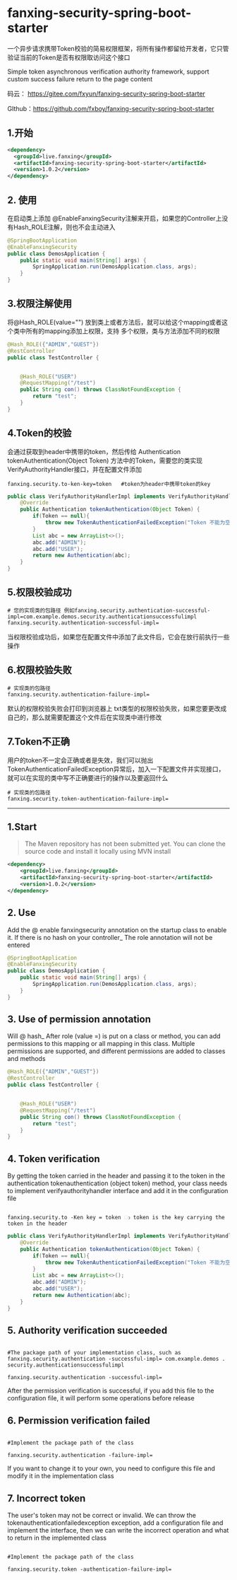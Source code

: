 # fanxing-security-spring-boot-starter

一个异步请求携带Token校验的简易权限框架，将所有操作都留给开发者，它只管验证当前的Token是否有权限取访问这个接口

Simple token asynchronous verification authority framework, support custom success failure return to the page content

码云： https://gitee.com/fxyun/fanxing-security-spring-boot-starter

GIthub：https://github.com/fxboy/fanxing-security-spring-boot-starter

## 1.开始

```xml
<dependency>
  <groupId>live.fanxing</groupId>
  <artifactId>fanxing-security-spring-boot-starter</artifactId>
  <version>1.0.2</version>
</dependency>
```

## 2. 使用
在启动类上添加 @EnableFanxingSecurity注解来开启，如果您的Controller上没有Hash_ROLE注解，则也不会主动进入

```java
@SpringBootApplication
@EnableFanxingSecurity
public class DemosApplication {
    public static void main(String[] args) {
        SpringApplication.run(DemosApplication.class, args);
    }
}
```

## 3.权限注解使用

将@Hash_ROLE(value="") 放到类上或者方法后，就可以给这个mapping或者这个类中所有的mapping添加上权限，支持 多个权限，类与方法添加不同的权限

```java
@Hash_ROLE({"ADMIN","GUEST"})
@RestController
public class TestController {


    @Hash_ROLE("USER")
    @RequestMapping("/test")
    public String con() throws ClassNotFoundException {
        return "test";
    }
}
```

## 4.Token的校验
会通过获取到header中携带的token，然后传给 Authentication tokenAuthentication(Object Token) 方法中的Token，需要您的类实现VerifyAuthorityHandler接口，并在配置文件添加
```properties
fanxing.security.to-ken-key=token   #token为header中携带token的key
```
```java
public class VerifyAuthorityHandlerImpl implements VerifyAuthorityHandler {
    @Override
    public Authentication tokenAuthentication(Object Token) {
        if(Token == null){
        	throw new TokenAuthenticationFailedException("Token 不能为空");
        }
        List abc = new ArrayList<>();
        abc.add("ADMIN");
        abc.add("USER");
        return new Authentication(abc);
    }
}
```

## 5.权限校验成功
```properties
# 您的实现类的包路径 例如fanxing.security.authentication-successful-impl=com.example.demos.security.authenticationsuccessfulimpl
fanxing.security.authentication-successful-impl=
```

当权限校验成功后，如果您在配置文件中添加了此文件后，它会在放行前执行一些操作

## 6.权限校验失败

```properties
# 实现类的包路径
fanxing.security.authentication-failure-impl=
```

默认的权限校验失败会打印到浏览器上 txt类型的权限校验失败，如果您要更改成自己的，那么就需要配置这个文件后在实现类中进行修改

## 7.Token不正确

用户的token不一定会正确或者是失效，我们可以抛出TokenAuthenticationFailedException异常后，加入一下配置文件并实现接口，就可以在实现的类中写不正确要进行的操作以及要返回什么

```properties
# 实现类的包路径
fanxing.security.token-authentication-failure-impl=
```



----

## 1.Start

>The Maven repository has not been submitted yet. You can clone the source code and install it locally using MVN install

```xml
<dependency>
    <groupId>live.fanxing</groupId>
    <artifactId>fanxing-security-spring-boot-starter</artifactId>
    <version>1.0.2</version>
</dependency>
```



## 2. Use

Add the @ enable fanxingsecurity annotation on the startup class to enable it. If there is no hash on your controller_ The role annotation will not be entered

```java
@SpringBootApplication
@EnableFanxingSecurity
public class DemosApplication {
    public static void main(String[] args) {
        SpringApplication.run(DemosApplication.class, args);
    }
}
```




## 3. Use of permission annotation



Will @ hash_ After role (value =) is put on a class or method, you can add permissions to this mapping or all mapping in this class. Multiple permissions are supported, and different permissions are added to classes and methods

```java
@Hash_ROLE({"ADMIN","GUEST"})
@RestController
public class TestController {


    @Hash_ROLE("USER")
    @RequestMapping("/test")
    public String con() throws ClassNotFoundException {
        return "test";
    }
}
```



## 4. Token verification

By getting the token carried in the header and passing it to the token in the authentication tokenauthentication (object token) method, your class needs to implement verifyauthorityhandler interface and add it in the configuration file

```properties

fanxing.security.to -Ken key = token ා token is the key carrying the token in the header

```

```java
public class VerifyAuthorityHandlerImpl implements VerifyAuthorityHandler {
    @Override
    public Authentication tokenAuthentication(Object Token) {
        if(Token == null){
        	throw new TokenAuthenticationFailedException("Token 不能为空");
        }
        List abc = new ArrayList<>();
        abc.add("ADMIN");
        abc.add("USER");
        return new Authentication(abc);
    }
}
```



## 5. Authority verification succeeded

```properties

#The package path of your implementation class, such as fanxing.security.authentication -successful-impl= com.example.demos . security.authenticationsuccessfulimpl

fanxing.security.authentication -successful-impl=

```



After the permission verification is successful, if you add this file to the configuration file, it will perform some operations before release



## 6. Permission verification failed



```properties

#Implement the package path of the class

fanxing.security.authentication -failure-impl=

```



If you want to change it to your own, you need to configure this file and modify it in the implementation class



## 7. Incorrect token



The user's token may not be correct or invalid. We can throw the tokenauthenticationfailedexception exception, add a configuration file and implement the interface, then we can write the incorrect operation and what to return in the implemented class



```properties

#Implement the package path of the class

fanxing.security.token -authentication-failure-impl=

```

